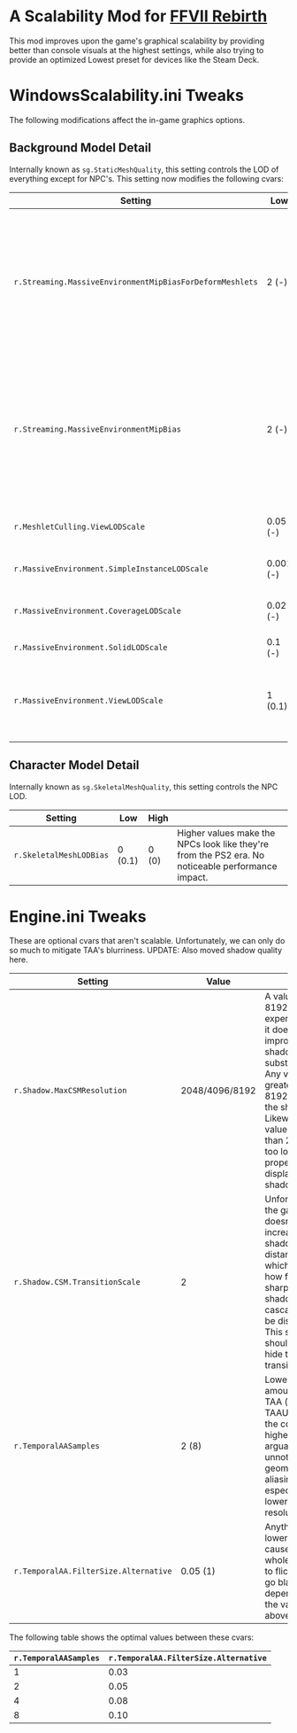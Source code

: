 # A Scalability Mod for [FFVII Rebirth](https://store.steampowered.com/app/2909400/FINAL_FANTASY_VII_REBIRTH/)
This mod improves upon the game's graphical scalability by providing better than console visuals at the highest settings, while also trying to provide an optimized Lowest preset for devices like the Steam Deck.

# WindowsScalability.ini Tweaks
The following modifications affect the in-game graphics options.

## Background Model Detail
Internally known as `sg.StaticMeshQuality`, this setting controls the LOD of everything except for NPC's. This setting now modifies the following cvars:

|Setting|Low|Medium|High|Best||
|--|--|--|--|--|--|
|`r.Streaming.MassiveEnvironmentMipBiasForDeformMeshlets`|2 (-)|1 (-)|0 (-)|0 (-)|Higher values theoretically improve performance at the cost of worse quality mipmaps of animated objects (e.g. swaying tree trunks). Values above 2 or negative values completely cull these animated polygons.|
|`r.Streaming.MassiveEnvironmentMipBias`|2 (-)|1 (-)|0 (-)|0 (-)|Higher values theoretically improve performance at the cost of worse quality mipmaps of animated objects (e.g. swaying tree trunks). Values above 2 or negative values completely cull these animated polygons.|
|`r.MeshletCulling.ViewLODScale`|0.05 (-)|0.1 (-)|0.2 (-)|0.5 (-)|Controls the LOD of light emitting Objects (e.g. light poles, lamps).|
|`r.MassiveEnvironment.SimpleInstanceLODScale`|0.001 (-)|0.001 (-)|1.8 (-)|4 (-)|Controls the LOD of ground vegetation, excluding trees.|
|`r.MassiveEnvironment.CoverageLODScale`|0.02 (-)|0.1 (-)|0.2 (-)|1 (-)|Controls the LOD of ALL vegetation, overrides the value above.|
|`r.MassiveEnvironment.SolidLODScale`|0.1 (-)|0.2 (-)|0.4 (-)|1 (-)|Controls the LOD of Rocks and Buildings.|
|`r.MassiveEnvironment.ViewLODScale`|1 (0.1)|1 (0.15)|1 (0.2)|1 (0.15)|Controls the LOD of every object within the MassiveEnvironment system. Possibly the main cause of the pop-in issues.|

## Character Model Detail
Internally known as `sg.SkeletalMeshQuality`, this setting controls the NPC LOD.

|Setting|Low|High||
|--|--|--|--|
|`r.SkeletalMeshLODBias`|0 (0.1)|0 (0)|Higher values make the NPCs look like they're from the PS2 era. No noticeable performance impact.|

# Engine.ini Tweaks
These are optional cvars that aren't scalable. Unfortunately, we can only do so much to mitigate TAA's blurriness. UPDATE: Also moved shadow quality here.

|Setting|Value||
|--|--|--|
|`r.Shadow.MaxCSMResolution`|2048/4096/8192|A value of 8192 is very expensive but it does improve shadows substantially. Any values greater than 8192 breaks the shadows. Likewise, values lower than 2048 are too low to properly display shadows.|
|`r.Shadow.CSM.TransitionScale`|2|Unfortunately, the game doesn't allow increasing the shadow distance which limits how far the sharpest shadow cascade can be displayed. This setting should help hide the transition.|
|`r.TemporalAASamples`|2 (8)|Lowers the amount of TAA (not TAAU) jitter at the cost of higher (but arguably unnoticeable) geometric aliasing, especially at lower resolutions.|
|`r.TemporalAA.FilterSize.Alternative`|0.05 (1)|Anything lower will cause the whole screen to flicker or go black. It is dependent on the value above.|

The following table shows the optimal values between these cvars:

|`r.TemporalAASamples`|`r.TemporalAA.FilterSize.Alternative`|
|--|--|
|1|0.03|
|2|0.05|
|4|0.08|
|8|0.10|
